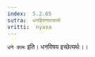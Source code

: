```yaml
---
index:  5.2.65
sutra:  धनहिरण्यात्कामे
vritti:  nyasa
---
```


`धने कामः` इति। धनविषय इच्छेत्यर्थः।।

